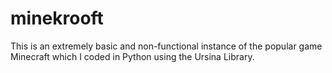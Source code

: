 # minekrooft
This is an extremely basic and non-functional instance of the popular game Minecraft which I coded in Python using the Ursina Library.
